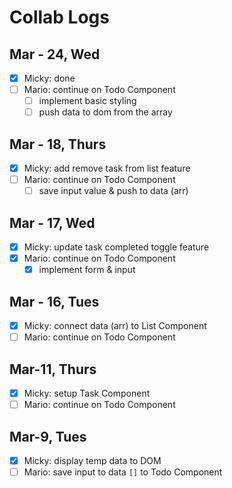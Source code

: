 # Collab Logs

## Mar - 24, Wed
- [x] Micky: done
- [ ] Mario: continue on Todo Component
  - [ ] implement basic styling
  - [ ] push data to dom from the array

## Mar - 18, Thurs
- [x] Micky: add remove task from list feature
- [ ] Mario: continue on Todo Component
  - [ ] save input value & push to data (arr)

## Mar - 17, Wed
- [x] Micky: update task completed toggle feature
- [x] Mario: continue on Todo Component
  - [x] implement form & input

## Mar - 16, Tues
- [x] Micky: connect data (arr) to List Component
- [ ] Mario: continue on Todo Component

## Mar-11, Thurs
- [x] Micky: setup Task Component
- [ ] Mario: continue on Todo Component

## Mar-9, Tues
- [x] Micky: display temp data to DOM
- [ ] Mario: save input to data `[]` to Todo Component